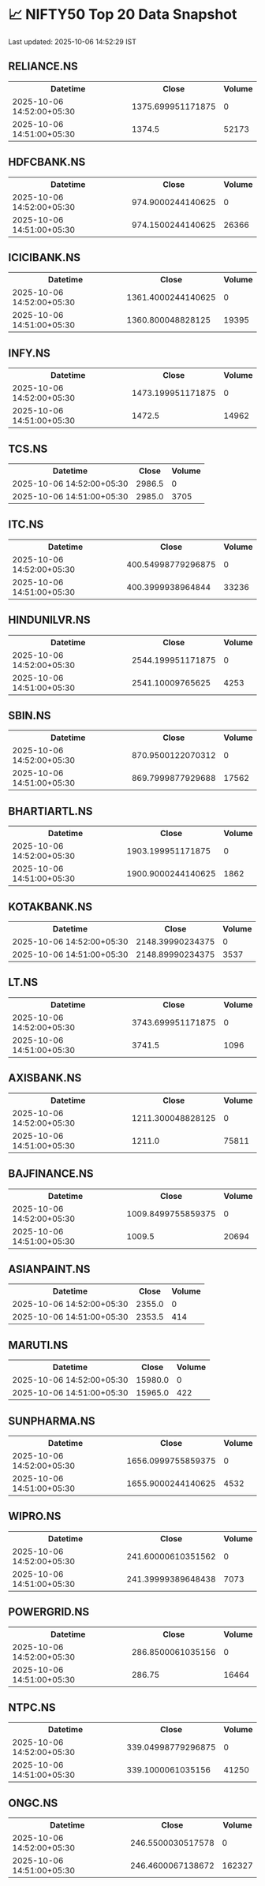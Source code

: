 # 📈 NIFTY50 Top 20 Data Snapshot

Last updated: 2025-10-06 14:52:29 IST

## RELIANCE.NS

<table>
  <tr><th>Datetime</th><th>Close</th><th>Volume</th></tr>
  <tr><td>2025-10-06 14:52:00+05:30</td><td>1375.699951171875</td><td>0</td></tr>
  <tr><td>2025-10-06 14:51:00+05:30</td><td>1374.5</td><td>52173</td></tr>
</table>

## HDFCBANK.NS

<table>
  <tr><th>Datetime</th><th>Close</th><th>Volume</th></tr>
  <tr><td>2025-10-06 14:52:00+05:30</td><td>974.9000244140625</td><td>0</td></tr>
  <tr><td>2025-10-06 14:51:00+05:30</td><td>974.1500244140625</td><td>26366</td></tr>
</table>

## ICICIBANK.NS

<table>
  <tr><th>Datetime</th><th>Close</th><th>Volume</th></tr>
  <tr><td>2025-10-06 14:52:00+05:30</td><td>1361.4000244140625</td><td>0</td></tr>
  <tr><td>2025-10-06 14:51:00+05:30</td><td>1360.800048828125</td><td>19395</td></tr>
</table>

## INFY.NS

<table>
  <tr><th>Datetime</th><th>Close</th><th>Volume</th></tr>
  <tr><td>2025-10-06 14:52:00+05:30</td><td>1473.199951171875</td><td>0</td></tr>
  <tr><td>2025-10-06 14:51:00+05:30</td><td>1472.5</td><td>14962</td></tr>
</table>

## TCS.NS

<table>
  <tr><th>Datetime</th><th>Close</th><th>Volume</th></tr>
  <tr><td>2025-10-06 14:52:00+05:30</td><td>2986.5</td><td>0</td></tr>
  <tr><td>2025-10-06 14:51:00+05:30</td><td>2985.0</td><td>3705</td></tr>
</table>

## ITC.NS

<table>
  <tr><th>Datetime</th><th>Close</th><th>Volume</th></tr>
  <tr><td>2025-10-06 14:52:00+05:30</td><td>400.54998779296875</td><td>0</td></tr>
  <tr><td>2025-10-06 14:51:00+05:30</td><td>400.3999938964844</td><td>33236</td></tr>
</table>

## HINDUNILVR.NS

<table>
  <tr><th>Datetime</th><th>Close</th><th>Volume</th></tr>
  <tr><td>2025-10-06 14:52:00+05:30</td><td>2544.199951171875</td><td>0</td></tr>
  <tr><td>2025-10-06 14:51:00+05:30</td><td>2541.10009765625</td><td>4253</td></tr>
</table>

## SBIN.NS

<table>
  <tr><th>Datetime</th><th>Close</th><th>Volume</th></tr>
  <tr><td>2025-10-06 14:52:00+05:30</td><td>870.9500122070312</td><td>0</td></tr>
  <tr><td>2025-10-06 14:51:00+05:30</td><td>869.7999877929688</td><td>17562</td></tr>
</table>

## BHARTIARTL.NS

<table>
  <tr><th>Datetime</th><th>Close</th><th>Volume</th></tr>
  <tr><td>2025-10-06 14:52:00+05:30</td><td>1903.199951171875</td><td>0</td></tr>
  <tr><td>2025-10-06 14:51:00+05:30</td><td>1900.9000244140625</td><td>1862</td></tr>
</table>

## KOTAKBANK.NS

<table>
  <tr><th>Datetime</th><th>Close</th><th>Volume</th></tr>
  <tr><td>2025-10-06 14:52:00+05:30</td><td>2148.39990234375</td><td>0</td></tr>
  <tr><td>2025-10-06 14:51:00+05:30</td><td>2148.89990234375</td><td>3537</td></tr>
</table>

## LT.NS

<table>
  <tr><th>Datetime</th><th>Close</th><th>Volume</th></tr>
  <tr><td>2025-10-06 14:52:00+05:30</td><td>3743.699951171875</td><td>0</td></tr>
  <tr><td>2025-10-06 14:51:00+05:30</td><td>3741.5</td><td>1096</td></tr>
</table>

## AXISBANK.NS

<table>
  <tr><th>Datetime</th><th>Close</th><th>Volume</th></tr>
  <tr><td>2025-10-06 14:52:00+05:30</td><td>1211.300048828125</td><td>0</td></tr>
  <tr><td>2025-10-06 14:51:00+05:30</td><td>1211.0</td><td>75811</td></tr>
</table>

## BAJFINANCE.NS

<table>
  <tr><th>Datetime</th><th>Close</th><th>Volume</th></tr>
  <tr><td>2025-10-06 14:52:00+05:30</td><td>1009.8499755859375</td><td>0</td></tr>
  <tr><td>2025-10-06 14:51:00+05:30</td><td>1009.5</td><td>20694</td></tr>
</table>

## ASIANPAINT.NS

<table>
  <tr><th>Datetime</th><th>Close</th><th>Volume</th></tr>
  <tr><td>2025-10-06 14:52:00+05:30</td><td>2355.0</td><td>0</td></tr>
  <tr><td>2025-10-06 14:51:00+05:30</td><td>2353.5</td><td>414</td></tr>
</table>

## MARUTI.NS

<table>
  <tr><th>Datetime</th><th>Close</th><th>Volume</th></tr>
  <tr><td>2025-10-06 14:52:00+05:30</td><td>15980.0</td><td>0</td></tr>
  <tr><td>2025-10-06 14:51:00+05:30</td><td>15965.0</td><td>422</td></tr>
</table>

## SUNPHARMA.NS

<table>
  <tr><th>Datetime</th><th>Close</th><th>Volume</th></tr>
  <tr><td>2025-10-06 14:52:00+05:30</td><td>1656.0999755859375</td><td>0</td></tr>
  <tr><td>2025-10-06 14:51:00+05:30</td><td>1655.9000244140625</td><td>4532</td></tr>
</table>

## WIPRO.NS

<table>
  <tr><th>Datetime</th><th>Close</th><th>Volume</th></tr>
  <tr><td>2025-10-06 14:52:00+05:30</td><td>241.60000610351562</td><td>0</td></tr>
  <tr><td>2025-10-06 14:51:00+05:30</td><td>241.39999389648438</td><td>7073</td></tr>
</table>

## POWERGRID.NS

<table>
  <tr><th>Datetime</th><th>Close</th><th>Volume</th></tr>
  <tr><td>2025-10-06 14:52:00+05:30</td><td>286.8500061035156</td><td>0</td></tr>
  <tr><td>2025-10-06 14:51:00+05:30</td><td>286.75</td><td>16464</td></tr>
</table>

## NTPC.NS

<table>
  <tr><th>Datetime</th><th>Close</th><th>Volume</th></tr>
  <tr><td>2025-10-06 14:52:00+05:30</td><td>339.04998779296875</td><td>0</td></tr>
  <tr><td>2025-10-06 14:51:00+05:30</td><td>339.1000061035156</td><td>41250</td></tr>
</table>

## ONGC.NS

<table>
  <tr><th>Datetime</th><th>Close</th><th>Volume</th></tr>
  <tr><td>2025-10-06 14:52:00+05:30</td><td>246.5500030517578</td><td>0</td></tr>
  <tr><td>2025-10-06 14:51:00+05:30</td><td>246.4600067138672</td><td>162327</td></tr>
</table>

